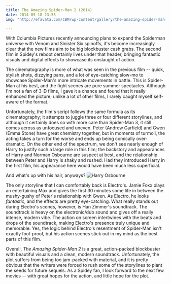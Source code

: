 ```yaml
---
title: The Amazing Spider-Man 2 (2014)
date: 2014-05-18 23:55 
img: "http://efavata.com/CBM/wp-content/gallery/the-amazing-spider-man-2/amazing-spider-man-2-fire-spider.jpg"

---
```


With Columbia Pictures recently announcing plans to expand the Spiderman universe with Venom and Sinister Six spinoffs, it's become increasingly clear that the new films aim to be big blockbuster cash grabs. The second film in Spidey's reboot certainly lives under that header, bringing fantastic visuals and digital effects to showcase its onslaught of action. 

The cinematography is more of what was seen in the previous film -- quick, stylish shots, dizzying pans, and a lot of eye-catching slow-mo to showcase Spider-Man's more intricate movements in battle. This is Spider-Man at his best, and the fight scenes are pure summer spectacles. Although I'm not a fan of 3-D films, I gave it a chance and found that it really enhanced the picture; unlike a lot of other films, I rarely caught myself self-aware of the format. 

Unfortunately, the film's script follows the same formula as its cinematography; it attempts to juggle three or four different storylines, and although it certainly does so with more care than Spider-Man 3, it still comes across as unfocused and uneven. Peter (Andrew Garfield) and Gwen (Emma Stone) have great chemistry together, but in moments of turmoil, the acting takes a turn for the worse and ends up being comically over-dramatic. On the other end of the spectrum, we don't see nearly enough of Harry to justify such a large role in this film; the backstory and appearances of Harry and Norman Osbourne are suspect at best, and the relationship between Peter and Harry is shaky and rushed. Had they introduced Harry in the first film, his appearance here would have been much less superficial. 

And what's up with his hair, anyways?
![Harry Osbourne](http://www.ramascreen.com/wp-content/uploads/2013/12/The-Amazing-Spider-Man-2-Dane-DeHaan-e1389278539393.jpg)


The only storyline that I can comfortably back is Electro's. Jamie Foxx plays an entertaining Max and gives the first 30 minutes some life in between the mushy-gushy of Peter's relationship with Gwen. As Electro, he looks _fantastic_, and the effects are pretty eye-catching. What really stands out during Electro's scenes, however, is Han Zimmer's soundtrack. The soundtrack is heavy on the electronic/dub sound and gives off a really intense, modern vibe. The action on screen intertwines with the beats and drops of the soundtrack, making Electro's presence truly unique and memorable. Yes, the logic behind Electro's resentment of Spider-Man isn't exactly fool-proof, but his action scenes stick out in my mind as the best parts of this film.

Overall, _The Amazing Spider-Man 2_ is a great, action-packed blockbuster with beautiful visuals and a clean, modern soundtrack. Unfortunately, the plot suffers from being too jam-packed with material, and it is pretty obvious that the writers were forced to rush some of the storylines to plant the seeds for future sequels. As a Spidey fan, I look forward to the next few movies -- with great hopes for the action, and little hope for the plot.